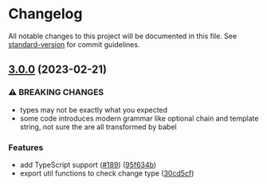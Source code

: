 # Changelog

All notable changes to this project will be documented in this file. See [standard-version](https://github.com/conventional-changelog/standard-version) for commit guidelines.

## [3.0.0](https://github.com/otakustay/react-diff-view/compare/v2.6.0...v3.0.0) (2023-02-21)


### ⚠ BREAKING CHANGES

* types may not be exactly what you expected
* some code introduces modern grammar like optional chain and template string, not sure the are all transformed by babel

### Features

* add TypeScript support ([#189](https://github.com/otakustay/react-diff-view/issues/189)) ([95f634b](https://github.com/otakustay/react-diff-view/commit/95f634b56926c3da540960d7dbc9be29214bf7e6))
* export util functions to check change type ([30cd5cf](https://github.com/otakustay/react-diff-view/commit/30cd5cfa177897ee2ff328797873ab31347d6120))
